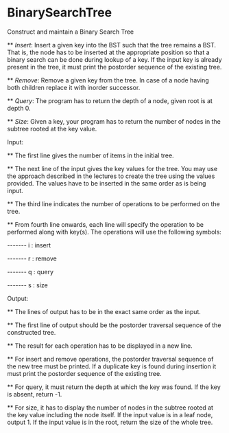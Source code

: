 # BinarySearchTree

Construct and maintain a Binary Search Tree  

** *Insert*: Insert a given key into the BST such that the tree remains a BST. That is, the node has to be inserted at the appropriate position so that a binary search can be done during lookup of a key. If the input key is already present in the tree, it must print the postorder sequence of the existing tree.

** *Remove*: Remove a given key from the tree. In case of a node having both children replace it with inorder successor.

** *Query*: The program has to return the depth of a node, given root is at depth 0.

** *Size*: Given a key, your program has to return the number of nodes in the subtree rooted at the key value.  

Input:

** The first line gives the number of items in the initial tree.

** The next line of the input gives the key values for the tree. You may use the approach described in the lectures to create the tree using the values provided. The values have to be inserted in the same order as is being input.

** The third line indicates the number of operations to be performed on the tree.

** From fourth line onwards, each line will specify the operation to be performed along with key(s). The operations will use the following symbols:

------- i : insert

------- r : remove

------- q : query

------- s : size

Output:

** The lines of output has to be in the exact same order as the input.

** The first line of output should be the postorder traversal sequence of the constructed tree.

** The result for each operation has to be displayed in a new line.

** For insert and remove operations, the postorder traversal sequence of the new tree must be printed. If a duplicate key is found during insertion it must print the postorder sequence of the existing tree.

** For query, it must return the depth at which the key was found. If the key is absent, return -1.

** For size, it has to display the number of nodes in the subtree rooted at the key value including the node itself. If the input value is in a leaf node, output 1.  If the input value is in the root, return the size of the whole tree.
